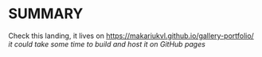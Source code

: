 # SUMMARY
Check this landing, it lives on https://makariukvl.github.io/gallery-portfolio/
*it could take some time to build and host it on GitHub pages*
